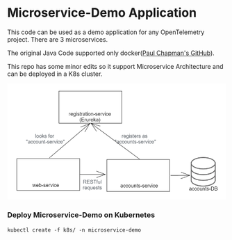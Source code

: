 # Microservice-Demo Application

This code can be used as a demo application for any OpenTelemetry project. There are 3 microservices.

The original Java Code supported only docker([Paul Chapman's GitHub](https://github.com/paulc4/microservices-demo)).  


This repo has some minor edits so it support Microservice Architecture and can be deployed in a K8s cluster. 

![Alt text](https://github.com/moonorb/microservice-demo/blob/main/images/microservice-demo.PNG)

### Deploy Microservice-Demo on Kubernetes

```
kubectl create -f k8s/ -n microservice-demo
```





